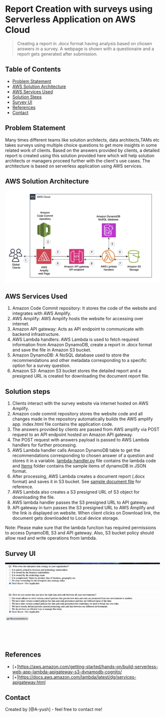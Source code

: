 # Report Creation with surveys using Serverless Application on AWS Cloud 
> Creating a report in .docx format having analysis based on chosen answers in a survey. A webpage is shown with a questionaire and a report gets generated after submission.

## Table of Contents

* [Problem Statement](#problem-statement)
* [AWS Solution Architecture](#aws-solution-architecture)
* [AWS Services Used](#aws-services-used)
* [Solution Steps](#solution-steps)
* [Survey UI](#survey-ui)
* [References](#references)
* [Contact](#contact)


## Problem Statement
Many times different teams like solution architects, data architects,TAMs etc takes surveys using multiple choice questions to get more insights in some related work of clients. Based on the answers provided by clients, a detailed report is created using this solution provided here which will help solution architects or managers proceed further with the client's use cases. The architecture is based on serverless application using AWS services.

## AWS Solution Architecture
![solution-diagram](https://github.com/A-yush/report-creation-using-questioanaire/blob/master/images/solution-diagram.png)

## AWS Services Used

1. Amazon Code Commit repository: It stores the code of the website and integrates with AWS Amplify.
2. AWS Amplify: AWS Amplify hosts the website for accessing over internet.
3. Amazon API gateway: Acts as API endpoint to communicate with backend infrastructure.
4. AWS Lambda handlers: AWS Lambda is used to fetch required information from Amazon DynamoDB, create a report in .docx format and save the file in Amazon S3 bucket.
5. Amazon DynamoDB: A NoSQL database used to store the recommendations and other metadata corresponding to a specific option for a survey question. 
6. Amazon S3: Amazon S3 bucket stores the detailed report and a presigned URL is created for downloading the document report file.

## Solution steps

1. Clients interact with the survey website via internet hosted on AWS Amplify.
2. Amazon code commit repository stores the website code and all changes made in the repository automatically builds the AWS amplify app. index.html file contains the application code.
3. The answers provided by clients are passed from AWS amplify via POST request to an API endpoint hosted on Amazon API gateway.
4. The POST request with answers payload is passed to AWS Lambda handlers for further processing.
5. AWS Lambda handler calls Amazon DynamoDB table to get the recommendations corresponding to chosen answer of a question and stores it in a variable. [lambda-handler.py](lambda-handler.py) file contains the lambda code and [Items](Items) folder contains the sample items of dynamoDB in JSON format. 
6. After processing, AWS Lambda creates a document report (.docx format) and saves it in S3 bucket. See [sample document file](sample-report.docx) for reference.
7. AWS Lambda also creates a S3 presigned URL of S3 object for downloading the file.
8. AWS lambda handler passes the S3 presigned URL to API gateway.
9. API gateway in turn passes the S3 presigned URL to AWS Amplify and the link is displayed on website. When client clicks on Download link, the document gets downloaded to Local device storage.

Note: Please make sure that the lambda function has required permissions to access DynamoDB, S3 and API gateway. Also, S3 bucket policy should allow read and write operations from lambda.

## Survey UI
![survey-webpage](https://github.com/A-yush/report-creation-using-questioanaire/blob/master/images/survey-webpage.gif)

## References
* [+]https://aws.amazon.com/getting-started/hands-on/build-serverless-web-app-lambda-apigateway-s3-dynamodb-cognito/
* [+]https://docs.aws.amazon.com/lambda/latest/dg/services-apigateway.html

## Contact
Created by [@A-yush] - feel free to contact me!
